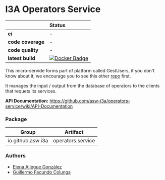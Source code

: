# I3A Operators Service

| | **Status** |
|---|:----|
| **ci** | -
| **code coverage** | -
| **code quality** |-
| **latest build** |[![Docker Badge](https://img.shields.io/badge/docker%20image-latest-blue.svg)](https://hub.docker.com/r/incisystem/operators_service/)

This micro-servide forms part of platform called GestUsers, if you don't know about it, we encourage you to see this other [repo](https://github.com/asw-i3a/project-documentation) first.

It manages the input / output from the database of operators to the clients that requets its services.

**API Documentation:** https://github.com/asw-i3a/operators-service/wiki/API-Documentation

### Package
|Group|Artifact|
|-----|--------|
|io.github.asw.i3a|operators.service|

### Authors
- [Elena Allegue González](https://github.com/EleAllegue)
- [Guillermo Facundo Colunga](https://github.com/thewilly)
